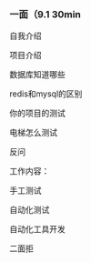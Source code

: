### 一面（9.1 30min

自我介绍

项目介绍

数据库知道哪些

redis和mysql的区别

你的项目的测试

电梯怎么测试

反问



工作内容：

手工测试

自动化测试

自动化工具开发



二面拒
